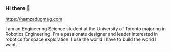 ### Hi there 👋

https://hamzadugmag.com

I am an Engineering Science student at the University of Toronto majoring in Robotics Engineering.
I'm a passionate designer and leader interested in robotics for space exploration.
I use the world I have to build the world I want.

<!--
**hamza-dugmag/hamza-dugmag** is a ✨ _special_ ✨ repository because its `README.md` (this file) appears on your GitHub profile.

- 🔭 I’m currently working on ...
- 🌱 I’m currently learning ...
- 👯 I’m looking to collaborate on ...
- 🤔 I’m looking for help with ...
- 💬 Ask me about ...
- 📫 How to reach me: ...
- 😄 Pronouns: ...
- ⚡ Fun fact: ...
-->
